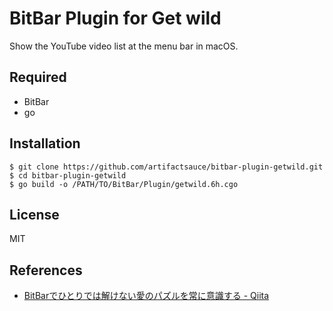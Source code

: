 # BitBar Plugin for Get wild

Show the YouTube video list at the menu bar in macOS.

## Required

- BitBar
- go

## Installation

```console
$ git clone https://github.com/artifactsauce/bitbar-plugin-getwild.git
$ cd bitbar-plugin-getwild
$ go build -o /PATH/TO/BitBar/Plugin/getwild.6h.cgo
```

## License

MIT

## References

- [BitBarでひとりでは解けない愛のパズルを常に意識する - Qiita](http://qiita.com/artifactsauce/items/0afd47fd662e7a15f1d5)
